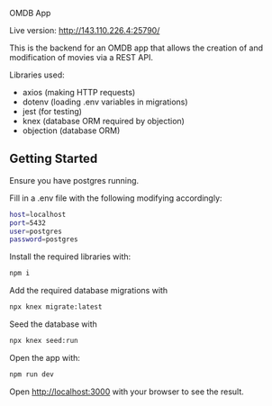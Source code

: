 OMDB App

Live version: http://143.110.226.4:25790/

This is the backend for an OMDB app that allows the creation of and modification of movies via a REST API.

Libraries used:
- axios (making HTTP requests)
- dotenv (loading .env variables in migrations)
- jest (for testing)
- knex (database ORM required by objection)
- objection (database ORM)

## Getting Started

Ensure you have postgres running.

Fill in a .env file with the following modifying accordingly:

```bash
host=localhost
port=5432
user=postgres
password=postgres
```

Install the required libraries with:

```bash
npm i
```

Add the required database migrations with

```bash
npx knex migrate:latest
```

Seed the database with

```bash
npx knex seed:run
```

Open the app with:

```bash
npm run dev
```

Open [http://localhost:3000](http://localhost:3000) with your browser to see the result.